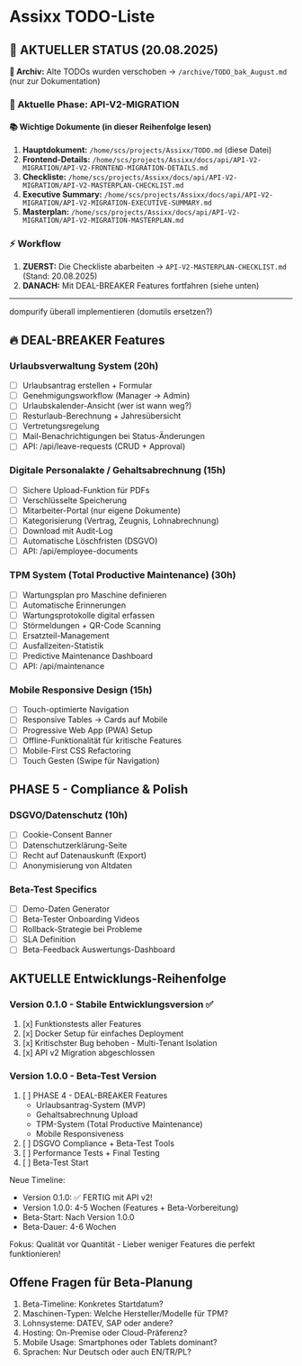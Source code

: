 # Assixx TODO-Liste

## 🚀 AKTUELLER STATUS (20.08.2025)

**📁 Archiv:** Alte TODOs wurden verschoben → `/archive/TODO_bak_August.md` (nur zur Dokumentation)

### 🎯 Aktuelle Phase: API-V2-MIGRATION

#### 📚 Wichtige Dokumente (in dieser Reihenfolge lesen)

1. **Hauptdokument:** `/home/scs/projects/Assixx/TODO.md` (diese Datei)
2. **Frontend-Details:** `/home/scs/projects/Assixx/docs/api/API-V2-MIGRATION/API-V2-FRONTEND-MIGRATION-DETAILS.md`
3. **Checkliste:** `/home/scs/projects/Assixx/docs/api/API-V2-MIGRATION/API-V2-MASTERPLAN-CHECKLIST.md`
4. **Executive Summary:** `/home/scs/projects/Assixx/docs/api/API-V2-MIGRATION/API-V2-MIGRATION-EXECUTIVE-SUMMARY.md`
5. **Masterplan:** `/home/scs/projects/Assixx/docs/api/API-V2-MIGRATION/API-V2-MIGRATION-MASTERPLAN.md`

### ⚡ Workflow

1. **ZUERST:** Die Checkliste abarbeiten → `API-V2-MASTERPLAN-CHECKLIST.md` (Stand: 20.08.2025)
2. **DANACH:** Mit DEAL-BREAKER Features fortfahren (siehe unten)

---
dompurify überall implementieren (domutils ersetzen?)
## 🔥 DEAL-BREAKER Features

### Urlaubsverwaltung System (20h)

- [ ] Urlaubsantrag erstellen + Formular
- [ ] Genehmigungsworkflow (Manager → Admin)
- [ ] Urlaubskalender-Ansicht (wer ist wann weg?)
- [ ] Resturlaub-Berechnung + Jahresübersicht
- [ ] Vertretungsregelung
- [ ] Mail-Benachrichtigungen bei Status-Änderungen
- [ ] API: /api/leave-requests (CRUD + Approval)

### Digitale Personalakte / Gehaltsabrechnung (15h)

- [ ] Sichere Upload-Funktion für PDFs
- [ ] Verschlüsselte Speicherung
- [ ] Mitarbeiter-Portal (nur eigene Dokumente)
- [ ] Kategorisierung (Vertrag, Zeugnis, Lohnabrechnung)
- [ ] Download mit Audit-Log
- [ ] Automatische Löschfristen (DSGVO)
- [ ] API: /api/employee-documents

### TPM System (Total Productive Maintenance) (30h)

- [ ] Wartungsplan pro Maschine definieren
- [ ] Automatische Erinnerungen
- [ ] Wartungsprotokolle digital erfassen
- [ ] Störmeldungen + QR-Code Scanning
- [ ] Ersatzteil-Management
- [ ] Ausfallzeiten-Statistik
- [ ] Predictive Maintenance Dashboard
- [ ] API: /api/maintenance

### Mobile Responsive Design (15h)

- [ ] Touch-optimierte Navigation
- [ ] Responsive Tables → Cards auf Mobile
- [ ] Progressive Web App (PWA) Setup
- [ ] Offline-Funktionalität für kritische Features
- [ ] Mobile-First CSS Refactoring
- [ ] Touch Gesten (Swipe für Navigation)

## PHASE 5 - Compliance & Polish

### DSGVO/Datenschutz (10h)

- [ ] Cookie-Consent Banner
- [ ] Datenschutzerklärung-Seite
- [ ] Recht auf Datenauskunft (Export)
- [ ] Anonymisierung von Altdaten

### Beta-Test Specifics

- [ ] Demo-Daten Generator
- [ ] Beta-Tester Onboarding Videos
- [ ] Rollback-Strategie bei Probleme
- [ ] SLA Definition
- [ ] Beta-Feedback Auswertungs-Dashboard

## AKTUELLE Entwicklungs-Reihenfolge

### Version 0.1.0 - Stabile Entwicklungsversion ✅

1. [x] Funktionstests aller Features
2. [x] Docker Setup für einfaches Deployment
3. [x] Kritischster Bug behoben - Multi-Tenant Isolation
4. [x] API v2 Migration abgeschlossen

### Version 1.0.0 - Beta-Test Version

1. [ ] PHASE 4 - DEAL-BREAKER Features
   - Urlaubsantrag-System (MVP)
   - Gehaltsabrechnung Upload
   - TPM-System (Total Productive Maintenance)
   - Mobile Responsiveness
2. [ ] DSGVO Compliance + Beta-Test Tools
3. [ ] Performance Tests + Final Testing
4. [ ] Beta-Test Start

Neue Timeline:

- Version 0.1.0: ✅ FERTIG mit API v2!
- Version 1.0.0: 4-5 Wochen (Features + Beta-Vorbereitung)
- Beta-Start: Nach Version 1.0.0
- Beta-Dauer: 4-6 Wochen

Fokus: Qualität vor Quantität - Lieber weniger Features die perfekt funktionieren!

## Offene Fragen für Beta-Planung

1. Beta-Timeline: Konkretes Startdatum?
2. Maschinen-Typen: Welche Hersteller/Modelle für TPM?
3. Lohnsysteme: DATEV, SAP oder andere?
4. Hosting: On-Premise oder Cloud-Präferenz?
5. Mobile Usage: Smartphones oder Tablets dominant?
6. Sprachen: Nur Deutsch oder auch EN/TR/PL?
